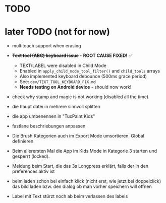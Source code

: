 # TODO

# later TODO (not for now)
- multitouch support when erasing
- ~~**Text tool (ABC) keyboard issue**~~ - **ROOT CAUSE FIXED!** ✅
  - TEXT/LABEL were disabled in Child Mode
  - Enabled in `apply_child_mode_tool_filter()` and `child_tools` arrays
  - Also implemented keyboard debounce (500ms grace period)
  - See: `dev/TEXT_TOOL_KEYBOARD_FIX.md`
  - **Needs testing on Android device** - should now work!
- check why stamp and magic is not working (disabled all the time)

- die haupt datei in mehrere sinnvoll splitten

- die app umbenennen in "TuxPaint Kids"
- fastlane beschriebungen anpassen
- Die Brush Kategorien auch im Export Mode umsortieren. Global definieren
- Beim allerersten Mal die App im Kids Mode in Kategorie 3 starten und gesperrt (locked).
- Meldung beim Start, die das 3s Longpress erklärt, falls der in den preferences aktiv ist
- beim laden schon bei einfach klick (nicht erst, wie jetzt bei doppelclick) das bild laden bzw. den dialog ob man vorher speichern will öffnen
- Label mit Text stürzt noch ab beim verlassen des labels


